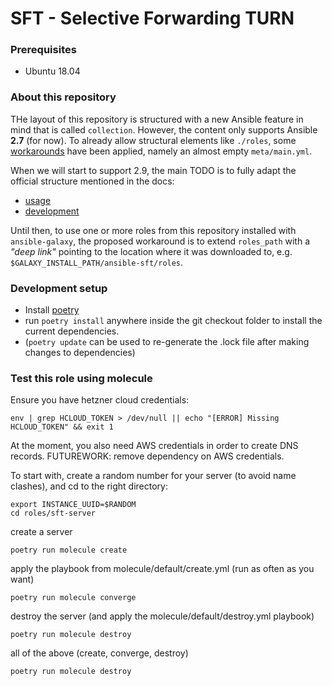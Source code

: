 SFT - Selective Forwarding TURN
===============================

### Prerequisites

* Ubuntu 18.04

### About this repository

THe layout of this repository is structured with a new Ansible feature in mind that is called `collection`. However, the
content only supports Ansible __2.7__ (for now). To already allow structural elements like `./roles`, some
[workarounds](https://github.com/ansible/ansible/issues/16804) have been applied, namely an almost empty `meta/main.yml`.

When we will start to support 2.9, the main TODO is to fully adapt the official structure mentioned in the docs:

* [usage](https://docs.ansible.com/ansible/2.9/user_guide/collections_using.html)
* [development](https://docs.ansible.com/ansible/2.9/dev_guide/developing_collections.html)

Until then, to use one or more roles from this repository installed with `ansible-galaxy`, the proposed workaround is
to extend `roles_path` with a *"deep link"* pointing to the location where it was downloaded to, e.g. 
`$GALAXY_INSTALL_PATH/ansible-sft/roles`.


### Development setup

* Install [poetry](https://python-poetry.org/docs/)
* run `poetry install` anywhere inside the git checkout folder to install the current dependencies.
* (`poetry update` can be used to re-generate the .lock file after making changes to dependencies)

### Test this role using molecule

Ensure you have hetzner cloud credentials:

```
env | grep HCLOUD_TOKEN > /dev/null || echo "[ERROR] Missing HCLOUD_TOKEN" && exit 1
```

At the moment, you also need AWS credentials in order to create DNS records. FUTUREWORK: remove dependency on AWS credentials.

To start with, create a random number for your server (to avoid name clashes), and cd to the right directory:

```
export INSTANCE_UUID=$RANDOM
cd roles/sft-server
```

create a server

```
poetry run molecule create
```

apply the playbook from molecule/default/create.yml (run as often as you want)

```
poetry run molecule converge
```

destroy the server (and apply the molecule/default/destroy.yml playbook)

```
poetry run molecule destroy
```

all of the above (create, converge, destroy)

```
poetry run molecule destroy
```
